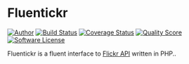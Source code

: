 # Fluentickr

[![Author](http://img.shields.io/badge/author-@gaomd-blue.svg?style=flat-square)](https://twitter.com/gaomd)
[![Build Status](https://img.shields.io/travis/gaomd/fluentickr/master.svg?style=flat-square)](https://travis-ci.org/gaomd/fluentickr)
[![Coverage Status](https://img.shields.io/scrutinizer/coverage/g/gaomd/fluentickr.svg?style=flat-square)](https://scrutinizer-ci.com/g/gaomd/fluentickr/code-structure)
[![Quality Score](https://img.shields.io/scrutinizer/g/gaomd/fluentickr.svg?style=flat-square)](https://scrutinizer-ci.com/g/gaomd/fluentickr)
[![Software License](https://img.shields.io/badge/license-MIT-brightgreen.svg?style=flat-square)](LICENSE)

Fluentickr is a fluent interface to [Flickr API](https://www.flickr.com/services/api/) written in PHP..
